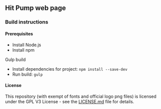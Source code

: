 ## Hit Pump web page

### Build instructions

#### Prerequisites
* Install Node.js
* Install npm

 Gulp build
* Install dependencies for project: `npm install --save-dev`
* Run build: `gulp`


#### License

This repository (with exempt of fonts and official logo png files) is licensed under the GPL V3 License - see the [LICENSE.md](LICENSE.md) file for details.